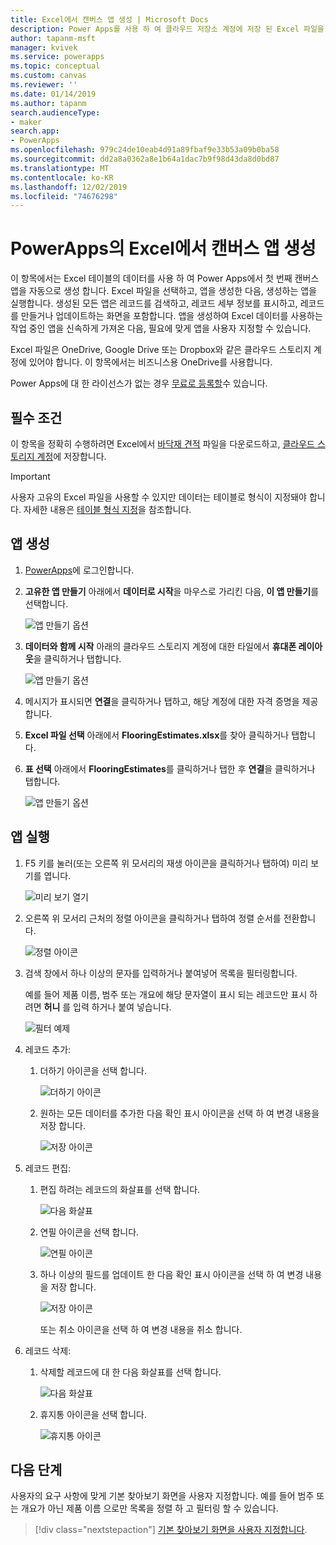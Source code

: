 ```yaml
---
title: Excel에서 캔버스 앱 생성 | Microsoft Docs
description: Power Apps를 사용 하 여 클라우드 저장소 계정에 저장 된 Excel 파일을 사용 하 여 캔버스 앱을 자동으로 생성
author: tapanm-msft
manager: kvivek
ms.service: powerapps
ms.topic: conceptual
ms.custom: canvas
ms.reviewer: ''
ms.date: 01/14/2019
ms.author: tapanm
search.audienceType:
- maker
search.app:
- PowerApps
ms.openlocfilehash: 979c24de10eab4d91a89fbaf9e33b53a09b0ba58
ms.sourcegitcommit: dd2a8a0362a8e1b64a1dac7b9f98d43da8d0bd87
ms.translationtype: MT
ms.contentlocale: ko-KR
ms.lasthandoff: 12/02/2019
ms.locfileid: "74676298"
---
```

# <a name="generate-a-canvas-app-from-excel-in-powerapps"></a>PowerApps의 Excel에서 캔버스 앱 생성

이 항목에서는 Excel 테이블의 데이터를 사용 하 여 Power Apps에서 첫 번째 캔버스 앱을 자동으로 생성 합니다. Excel 파일을 선택하고, 앱을 생성한 다음, 생성하는 앱을 실행합니다. 생성된 모든 앱은 레코드를 검색하고, 레코드 세부 정보를 표시하고, 레코드를 만들거나 업데이트하는 화면을 포함합니다. 앱을 생성하여 Excel 데이터를 사용하는 작업 중인 앱을 신속하게 가져온 다음, 필요에 맞게 앱을 사용자 지정할 수 있습니다. 

Excel 파일은 OneDrive, Google Drive 또는 Dropbox와 같은 클라우드 스토리지 계정에 있어야 합니다. 이 항목에서는 비즈니스용 OneDrive를 사용합니다.

Power Apps에 대 한 라이선스가 없는 경우 [무료로 등록할](../signup-for-powerapps.md)수 있습니다.

## <a name="prerequisites"></a>필수 조건

이 항목을 정확히 수행하려면 Excel에서 [바닥재 견적](https://az787822.vo.msecnd.net/documentation/get-started-from-data/FlooringEstimates.xlsx) 파일을 다운로드하고, [클라우드 스토리지 계정](connections/cloud-storage-blob-connections.md)에 저장합니다.

> [!IMPORTANT]
> 사용자 고유의 Excel 파일을 사용할 수 있지만 데이터는 테이블로 형식이 지정돼야 합니다. 자세한 내용은 [테이블 형식 지정](how-to-excel-tips.md)을 참조합니다. 

## <a name="generate-the-app"></a>앱 생성

1. [PowerApps](https://make.powerapps.com?utm_source=padocs&utm_medium=linkinadoc&utm_campaign=referralsfromdoc)에 로그인합니다.

1. **고유한 앱 만들기** 아래에서 **데이터로 시작**을 마우스로 가리킨 다음, **이 앱 만들기**를 선택합니다.

    ![앱 만들기 옵션](./media/get-started-create-from-data/start-from-data.png)

1. **데이터와 함께 시작** 아래의 클라우드 스토리지 계정에 대한 타일에서 **휴대폰 레이아웃**을 클릭하거나 탭합니다.

    ![앱 만들기 옵션](./media/get-started-create-from-data/odfb-tile.png)

1. 메시지가 표시되면 **연결**을 클릭하거나 탭하고, 해당 계정에 대한 자격 증명을 제공합니다.

1. **Excel 파일 선택** 아래에서 **FlooringEstimates.xlsx**를 찾아 클릭하거나 탭합니다. 

1. **표 선택** 아래에서 **FlooringEstimates**를 클릭하거나 탭한 후 **연결**을 클릭하거나 탭합니다.

    ![앱 만들기 옵션](./media/get-started-create-from-data/choose-table.png)

## <a name="run-the-app"></a>앱 실행

1. F5 키를 눌러(또는 오른쪽 위 모서리의 재생 아이콘을 클릭하거나 탭하여) 미리 보기를 엽니다.

    ![미리 보기 열기](./media/get-started-create-from-data/open-preview.png)

1. 오른쪽 위 모서리 근처의 정렬 아이콘을 클릭하거나 탭하여 정렬 순서를 전환합니다.

    ![정렬 아이콘](./media/get-started-create-from-data/sort-icon.png)

1. 검색 창에서 하나 이상의 문자를 입력하거나 붙여넣어 목록을 필터링합니다.

    예를 들어 제품 이름, 범주 또는 개요에 해당 문자열이 표시 되는 레코드만 표시 하려면 **허니** 를 입력 하거나 붙여 넣습니다.

    ![필터 예제](./media/get-started-create-from-data/filter-example.png)

1. 레코드 추가:

    1. 더하기 아이콘을 선택 합니다.

        ![더하기 아이콘](./media/get-started-create-from-data/plus-icon.png)

    1. 원하는 모든 데이터를 추가한 다음 확인 표시 아이콘을 선택 하 여 변경 내용을 저장 합니다.

        ![저장 아이콘](./media/get-started-create-from-data/save-icon.png)

1. 레코드 편집:

    1. 편집 하려는 레코드의 화살표를 선택 합니다.

        ![다음 화살표](./media/get-started-create-from-data/next-arrow.png)

    1. 연필 아이콘을 선택 합니다.

        ![연필 아이콘](./media/get-started-create-from-data/pencil-icon.png)

    1. 하나 이상의 필드를 업데이트 한 다음 확인 표시 아이콘을 선택 하 여 변경 내용을 저장 합니다.

        ![저장 아이콘](./media/get-started-create-from-data/save-icon.png)

        또는 취소 아이콘을 선택 하 여 변경 내용을 취소 합니다.

1. 레코드 삭제:

    1. 삭제할 레코드에 대 한 다음 화살표를 선택 합니다.

        ![다음 화살표](./media/get-started-create-from-data/next-arrow.png)

    1. 휴지통 아이콘을 선택 합니다.

        ![휴지통 아이콘](./media/get-started-create-from-data/trash-icon.png)

## <a name="next-steps"></a>다음 단계

사용자의 요구 사항에 맞게 기본 찾아보기 화면을 사용자 지정합니다. 예를 들어 범주 또는 개요가 아닌 제품 이름 으로만 목록을 정렬 하 고 필터링 할 수 있습니다.

> [!div class="nextstepaction"]
> [기본 찾아보기 화면을 사용자 지정합니다](customize-layout-sharepoint.md).
